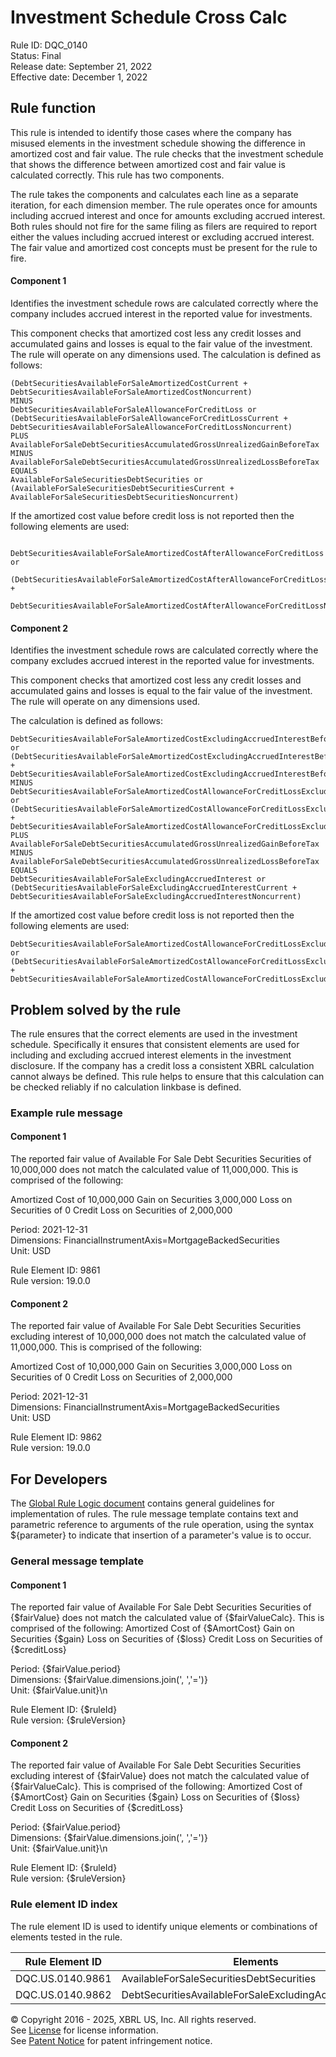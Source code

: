 # Investment Schedule Cross Calc  
Rule ID: DQC_0140  
Status: Final  
Release date: September 21, 2022  
Effective date: December 1, 2022  
  
## Rule function
This rule is intended to identify those cases where the company has misused elements in the investment schedule showing the difference in amortized cost and fair value. The rule checks that the investment schedule that shows the difference between amortized cost and fair value is calculated correctly. This rule has two components.

The rule takes the components and calculates each line as a separate iteration, for each dimension member. The rule operates once for amounts including accrued interest and once for amounts excluding accrued interest.   Both rules should not fire for the same filing as filers are required to report either the values including accrued interest or excluding accrued interest.  The fair value and amortized cost concepts must be present for the rule to fire.

#### Component 1
Identifies the investment schedule rows are calculated correctly where the company includes accrued interest in the reported value for investments.

This component checks that amortized cost less any credit losses and accumulated gains and losses is equal to the fair value of the investment. The rule will operate on any dimensions used. The calculation is defined as follows:

```AvailableForSaleDebtSecuritiesAmortizedCostBasis or  
(DebtSecuritiesAvailableForSaleAmortizedCostCurrent +  
DebtSecuritiesAvailableForSaleAmortizedCostNoncurrent)
MINUS 
DebtSecuritiesAvailableForSaleAllowanceForCreditLoss or  
(DebtSecuritiesAvailableForSaleAllowanceForCreditLossCurrent +  
DebtSecuritiesAvailableForSaleAllowanceForCreditLossNoncurrent)
PLUS
AvailableForSaleDebtSecuritiesAccumulatedGrossUnrealizedGainBeforeTax
MINUS
AvailableForSaleDebtSecuritiesAccumulatedGrossUnrealizedLossBeforeTax
EQUALS
AvailableForSaleSecuritiesDebtSecurities or  
(AvailableForSaleSecuritiesDebtSecuritiesCurrent +  
AvailableForSaleSecuritiesDebtSecuritiesNoncurrent)
```

If the amortized cost value before credit loss is not reported then the following elements are used:
```
 DebtSecuritiesAvailableForSaleAmortizedCostAfterAllowanceForCreditLoss or  
 (DebtSecuritiesAvailableForSaleAmortizedCostAfterAllowanceForCreditLossCurrent +  
 DebtSecuritiesAvailableForSaleAmortizedCostAfterAllowanceForCreditLossNoncurrent)
```

#### Component 2
Identifies the investment schedule rows are calculated correctly where the company excludes accrued interest in the reported value for investments.

This component checks that amortized cost less any credit losses and accumulated gains and losses is equal to the fair value of the investment. The rule will operate on any dimensions used.

The calculation is defined as follows:

```
DebtSecuritiesAvailableForSaleAmortizedCostExcludingAccruedInterestBeforeAllowanceForCreditLoss or  
(DebtSecuritiesAvailableForSaleAmortizedCostExcludingAccruedInterestBeforeAllowanceForCreditLossCurrent +  
DebtSecuritiesAvailableForSaleAmortizedCostExcludingAccruedInterestBeforeAllowanceForCreditLossNoncurrent)
MINUS 
DebtSecuritiesAvailableForSaleAmortizedCostAllowanceForCreditLossExcludingAccruedInterest or  
(DebtSecuritiesAvailableForSaleAmortizedCostAllowanceForCreditLossExcludingAccruedInterestCurrent +  
DebtSecuritiesAvailableForSaleAmortizedCostAllowanceForCreditLossExcludingAccruedInterestNoncurrent)
PLUS
AvailableForSaleDebtSecuritiesAccumulatedGrossUnrealizedGainBeforeTax
MINUS
AvailableForSaleDebtSecuritiesAccumulatedGrossUnrealizedLossBeforeTax
EQUALS
DebtSecuritiesAvailableForSaleExcludingAccruedInterest or  
(DebtSecuritiesAvailableForSaleExcludingAccruedInterestCurrent +  
DebtSecuritiesAvailableForSaleExcludingAccruedInterestNoncurrent)
```

If the amortized cost value before credit loss is not reported then the following elements are used:

```
DebtSecuritiesAvailableForSaleAmortizedCostAllowanceForCreditLossExcludingAccruedInterest or  
(DebtSecuritiesAvailableForSaleAmortizedCostAllowanceForCreditLossExcludingAccruedInterestCurrent +  
DebtSecuritiesAvailableForSaleAmortizedCostAllowanceForCreditLossExcludingAccruedInterestNoncurrent)
```

## Problem solved by the rule  
The rule ensures that the correct elements are used in the investment schedule. Specifically it ensures that consistent elements are used for including and excluding accrued interest elements in the investment disclosure. If the company has a credit loss a consistent XBRL calculation cannot always be defined.  This rule helps to ensure that this calculation can be checked reliably if no calculation linkbase is defined.

### Example rule message
#### Component 1
The reported fair value of Available For Sale Debt Securities Securities of 10,000,000 does not match the calculated value of 11,000,000. This is comprised of the following:

Amortized Cost of 10,000,000
Gain on Securities 3,000,000
Loss on Securities of 0
Credit Loss on Securities of 2,000,000
  
Period: 2021-12-31  
Dimensions: FinancialInstrumentAxis=MortgageBackedSecurities  
Unit: USD
  
Rule Element ID: 9861  
Rule version: 19.0.0

#### Component 2
The reported fair value of Available For Sale Debt Securities Securities excluding interest of 10,000,000 does not match the calculated value of 11,000,000. This is comprised of the following:

Amortized Cost of 10,000,000
Gain on Securities 3,000,000
Loss on Securities of 0
Credit Loss on Securities of 2,000,000
  
Period: 2021-12-31  
Dimensions: FinancialInstrumentAxis=MortgageBackedSecurities  
Unit: USD
  
Rule Element ID: 9862  
Rule version: 19.0.0  

## For Developers  
The [Global Rule Logic document](https://github.com/DataQualityCommittee/dqc_us_rules/blob/master/docs/GlobalRuleLogic.md) contains general guidelines for implementation of rules. The rule message template contains text and parametric reference to arguments of the rule operation, using the syntax ${parameter} to indicate that insertion of a parameter's value is to occur.  
  
### General message template 
#### Component 1
The reported fair value of Available For Sale Debt Securities Securities of {$fairValue} does not match the calculated value of {$fairValueCalc}. This is comprised of the following:
Amortized Cost of {$AmortCost}
Gain on Securities {$gain}
Loss on Securities of {$loss}
Credit Loss on Securities of {$creditLoss}
  
Period: {$fairValue.period}  
Dimensions: {$fairValue.dimensions.join(', ','=')}  
Unit: {$fairValue.unit}\n
  
Rule Element ID: {$ruleId}  
Rule version: {$ruleVersion}

#### Component 2
The reported fair value of Available For Sale Debt Securities Securities excluding interest of {$fairValue} does not match the calculated value of {$fairValueCalc}. This is comprised of the following:
Amortized Cost of {$AmortCost}
Gain on Securities {$gain}
Loss on Securities of {$loss}
Credit Loss on Securities of {$creditLoss}
  
Period: {$fairValue.period}  
Dimensions: {$fairValue.dimensions.join(', ','=')}  
Unit: {$fairValue.unit}\n
  
Rule Element ID: {$ruleId}  
Rule version: {$ruleVersion}

### Rule element ID index  
The rule element ID is used to identify unique elements or combinations of elements tested in the rule.

|Rule Element ID|Elements|
|--- |--- |
|DQC.US.0140.9861|AvailableForSaleSecuritiesDebtSecurities|
|DQC.US.0140.9862|DebtSecuritiesAvailableForSaleExcludingAccruedInterest|

© Copyright 2016 - 2025, XBRL US, Inc. All rights reserved.   
See [License](https://xbrl.us/dqc-license) for license information.  
See [Patent Notice](https://xbrl.us/dqc-patent) for patent infringement notice.  
